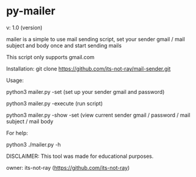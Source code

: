 # py-mailer

v: 1.0 (version)

mailer is a simple to use mail sending script, set your sender gmail / mail subject and body once and start sending mails


This script only supports gmail.com


Installation: git clone https://github.com/its-not-ray/mail-sender.git


Usage: 

python3 mailer.py -set (set up your sender gmail and password)

python3 mailer.py -execute (run script)

python3 mailer.py -show -set (view current sender gmail / password / mail subject / mail body 

For help:

python3 ./mailer.py -h

DISCLAIMER:
This tool was made for educational purposes.

owner: its-not-ray (https://github.com/its-not-ray)
